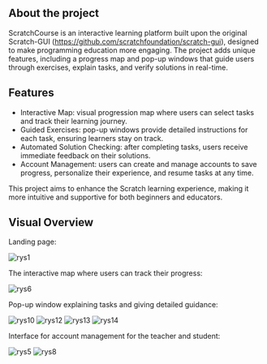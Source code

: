 ## About the project
ScratchCourse is an interactive learning platform built upon the original Scratch-GUI (https://github.com/scratchfoundation/scratch-gui), designed to make programming education more engaging. The project adds unique features, including a progress map and pop-up windows that guide users through exercises, explain tasks, and verify solutions in real-time.

## Features
* Interactive Map: visual progression map where users can select tasks and track their learning journey.
* Guided Exercises: pop-up windows provide detailed instructions for each task, ensuring learners stay on track.
* Automated Solution Checking: after completing tasks, users receive immediate feedback on their solutions.
* Account Management: users can create and manage accounts to save progress, personalize their experience, and resume tasks at any time.

This project aims to enhance the Scratch learning experience, making it more intuitive and supportive for both beginners and educators.

## Visual Overview

Landing page:

![rys1](https://github.com/user-attachments/assets/c329af90-3b44-4fdb-bc0f-a00bd8301fd4)

The interactive map where users can track their progress:

![rys6](https://github.com/user-attachments/assets/9cb6f154-5396-476f-a6e2-e30d12d56035)

Pop-up window explaining tasks and giving detailed guidance:

![rys10](https://github.com/user-attachments/assets/18d174da-c8e1-4e3b-aa8f-9b5131dce150)
![rys12](https://github.com/user-attachments/assets/1241e77e-c819-47cf-8bc2-3aa5400df9cc)
![rys13](https://github.com/user-attachments/assets/94d7dca2-8872-4709-8356-25552f2f7cb2)
![rys14](https://github.com/user-attachments/assets/02d07e1b-0a64-4a00-837e-39595e16f243)

Interface for account management for the teacher and student:

![rys5](https://github.com/user-attachments/assets/89f31db0-af8d-4678-8080-d1ca274216f0)
![rys8](https://github.com/user-attachments/assets/6c2e7039-790b-4b57-958c-abc14203d2ff)

